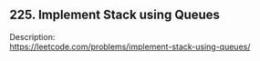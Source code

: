 ## 225. Implement Stack using Queues

Description:  
https://leetcode.com/problems/implement-stack-using-queues/